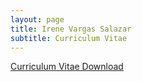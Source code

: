 ```yaml
---
layout: page
title: Irene Vargas Salazar
subtitle: Curriculum Vitae
---
```


[Curriculum Vitae Download](https://drive.google.com/file/d/1Yq3IgzTHKX-dbkQ5B16WBKZ3CTPzZVnF/view?usp=sharing)

<object data="https://drive.google.com/file/d/1Yq3IgzTHKX-dbkQ5B16WBKZ3CTPzZVnF/view?usp=sharing" width="1000" height="1000" type='application/pdf'/>


